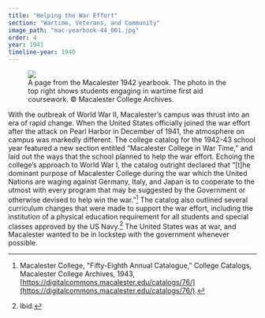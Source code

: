 ```yaml
---
title: "Helping the War Effort"
section: "Wartime, Veterans, and Community"
image_path: "mac-yearbook-44_001.jpg"
order: 4
year: 1941
timeline-year: 1940
---
```


<figure>
   <img src="/mac-history/images/mac-yearbook-42_001.jpg">
   <figcaption>
     A page from the Macalester 1942 yearbook. The photo in the top right shows students engaging in wartime first aid coursework. © Macalester College Archives.
   </figcaption>
</figure>

With the outbreak of World War II, Macalester’s campus was thrust into an era of rapid change. When the United States officially joined the war effort after the attack on Pearl Harbor in December of 1941, the atmosphere on campus was markedly different. The college catalog for the 1942-43 school year featured a new section entitled “Macalester College in War Time,” and laid out the ways that the school planned to help the war effort. Echoing the college’s approach to World War I, the catalog outright declared that “[t]he dominant purpose of Macalester College during the war which the United Nations are waging against Germany, Italy, and Japan is to cooperate to the utmost with every program that may be suggested by the Government or otherwise devised to help win the war.”[^1] The catalog also outlined several curriculum changes that were made to support the war effort, including the institution of a physical education requirement for all students and special classes approved by the US Navy.[^2] The United States was at war, and Macalester wanted to be in lockstep with the government whenever possible. 

[^1]:
     Macalester College, "Fifty-Eighth Annual Catalogue," College Catalogs, Macalester College Archives, 1943, [https://digitalcommons.macalester.edu/catalogs/76/](https://digitalcommons.macalester.edu/catalogs/76/).

[^2]:
     Ibid.
